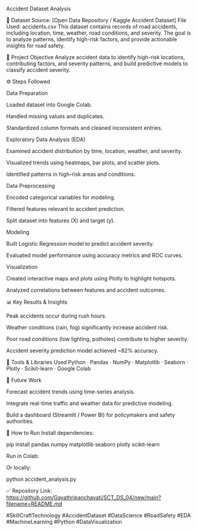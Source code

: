 Accident Dataset Analysis

📁 Dataset
Source: [Open Data Repository / Kaggle Accident Dataset]
File Used: accidents.csv
This dataset contains records of road accidents, including location, time, weather, road conditions, and severity. The goal is to analyze patterns, identify high-risk factors, and provide actionable insights for road safety.

🎯 Project Objective
Analyze accident data to identify high-risk locations, contributing factors, and severity patterns, and build predictive models to classify accident severity.

⚙ Steps Followed

Data Preparation

Loaded dataset into Google Colab.

Handled missing values and duplicates.

Standardized column formats and cleaned inconsistent entries.

Exploratory Data Analysis (EDA)

Examined accident distribution by time, location, weather, and severity.

Visualized trends using heatmaps, bar plots, and scatter plots.

Identified patterns in high-risk areas and conditions.

Data Preprocessing

Encoded categorical variables for modeling.

Filtered features relevant to accident prediction.

Split dataset into features (X) and target (y).

Modeling

Built Logistic Regression model to predict accident severity.

Evaluated model performance using accuracy metrics and ROC curves.

Visualization

Created interactive maps and plots using Plotly to highlight hotspots.

Analyzed correlations between features and accident outcomes.

📊 Key Results & Insights

Peak accidents occur during rush hours.

Weather conditions (rain, fog) significantly increase accident risk.

Poor road conditions (low lighting, potholes) contribute to higher severity.

Accident severity prediction model achieved ~82% accuracy.

🔧 Tools & Libraries Used
Python · Pandas · NumPy · Matplotlib · Seaborn · Plotly · Scikit-learn · Google Colab

🚀 Future Work

Forecast accident trends using time-series analysis.

Integrate real-time traffic and weather data for predictive modeling.

Build a dashboard (Streamlit / Power BI) for policymakers and safety authorities.

📌 How to Run
Install dependencies:

pip install pandas numpy matplotlib seaborn plotly scikit-learn


Run in Colab:


Or locally:

python accident_analysis.py


✅ Repository Link: https://github.com/Gayathripanchavati/SCT_DS_04/new/main?filename=README.md

#SkillCraftTechnology #AccidentDataset #DataScience #RoadSafety #EDA #MachineLearning #Python #DataVisualization
